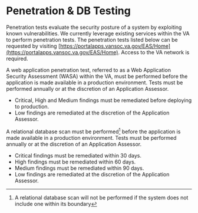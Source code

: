 # Penetration & DB Testing

Penetration tests evaluate the security posture of a system by exploiting known vulnerabilities. We currently leverage 
existing services within the VA to perform penetration tests. The penetration tests listed below 
can be requested by visiting [https://portalapps.vansoc.va.gov/EAS/Home](https://portalapps.vansoc.va.gov/EAS/Home).
Access to the VA network is required.
<br>

A web application penetration test, referred to as a Web Application Security Assessment (WASA) within the VA, must be performed before the application is made available in a production environment. Tests must be performed annually or at the discretion of an Application Assessor.

- Critical, High and Medium findings must be remediated before deploying to production.
- Low findings are remediated at the discretion of the Application Assessor.

A relational database scan must be performed[^1] before the application is made available in a production environment. Tests must be performed annually or at the discretion of an Application Assessor.

- Critical findings must be remediated within 30 days.
- High findings must be remediated within 60 days. 
- Medium findings must be remediated within 90 days.
- Low findings are remediated at the discretion of the Application Assessor.



[^1]: A relational database scan will not be performed if the system does not include one within its boundary
